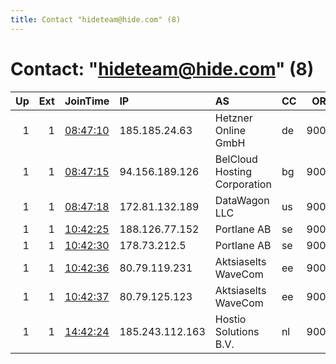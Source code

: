 ```yaml
---
title: Contact "hideteam@hide.com" (8)
---
```


# Contact: "hideteam@hide.com" (8)

|   Up |   Ext | JoinTime                                                                                            | IP              | AS                           | CC   |   ORp |   Dirp | OS    | Version   | Nickname   |   eFamMembers |
|-----:|------:|:----------------------------------------------------------------------------------------------------|:----------------|:-----------------------------|:-----|------:|-------:|:------|:----------|:-----------|--------------:|
|    1 |     1 | [08:47:10](https://metrics.torproject.org/rs.html#details/1FD9DF5306C2E2A0F66ABFDBE88BB7880B093B21) | 185.185.24.63   | Hetzner Online GmbH          | de   |  9001 |   9000 | Linux | 0.3.3.7   | fifa       |             1 |
|    1 |     1 | [08:47:15](https://metrics.torproject.org/rs.html#details/986C7B999CCD770A0EE94B5F51DDC3CF82AA7CD9) | 94.156.189.126  | BelCloud Hosting Corporation | bg   |  9001 |   9000 | Linux | 0.3.3.7   | marvin     |             1 |
|    1 |     1 | [08:47:18](https://metrics.torproject.org/rs.html#details/67FCEF02AE49719A10BBE28B99099161E477EB27) | 172.81.132.189  | DataWagon LLC                | us   |  9001 |   9000 | Linux | 0.3.3.7   | fffx3      |             1 |
|    1 |     1 | [10:42:25](https://metrics.torproject.org/rs.html#details/378D79CF8A9C5CA0EF6D9D0815AD01255C834484) | 188.126.77.152  | Portlane AB                  | se   |  9001 |   9000 | Linux | 0.3.3.7   | iPredator  |             1 |
|    1 |     1 | [10:42:30](https://metrics.torproject.org/rs.html#details/5D1937E3944C3D3C667924B40F07F8E70E84AE29) | 178.73.212.5    | Portlane AB                  | se   |  9001 |   9000 | Linux | 0.3.3.7   | torrc      |             1 |
|    1 |     1 | [10:42:36](https://metrics.torproject.org/rs.html#details/9E36173229FC34E3E0CF98E998E7C407DF1FFA5F) | 80.79.119.231   | Aktsiaselts WaveCom          | ee   |  9001 |   9000 | Linux | 0.3.3.7   | shnige     |             1 |
|    1 |     1 | [10:42:37](https://metrics.torproject.org/rs.html#details/C083A3E19F565633338CF06C96B1EB086E58F1DC) | 80.79.125.123   | Aktsiaselts WaveCom          | ee   |  9001 |   9000 | Linux | 0.3.3.7   | mapTor     |             1 |
|    1 |     1 | [14:42:24](https://metrics.torproject.org/rs.html#details/06010200BA0C7153C15EFCC6549B5F7F2BB5B3B9) | 185.243.112.163 | Hostio Solutions B.V.        | nl   |  9001 |   9000 | Linux | 0.3.3.7   | RapTor     |             1 |

